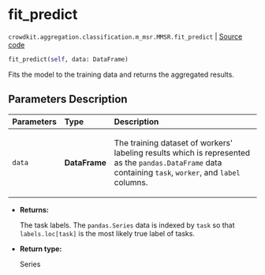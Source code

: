 # fit_predict
`crowdkit.aggregation.classification.m_msr.MMSR.fit_predict` | [Source code](https://github.com/Toloka/crowd-kit/blob/v1.2.1/crowdkit/aggregation/classification/m_msr.py#L147)

```python
fit_predict(self, data: DataFrame)
```

Fits the model to the training data and returns the aggregated results.

## Parameters Description

| Parameters | Type | Description |
| :----------| :----| :-----------|
`data`|**DataFrame**|<p>The training dataset of workers&#x27; labeling results which is represented as the `pandas.DataFrame` data containing `task`, `worker`, and `label` columns.</p>

* **Returns:**

  The task labels. The `pandas.Series` data is indexed by `task`
so that `labels.loc[task]` is the most likely true label of tasks.

* **Return type:**

  Series
